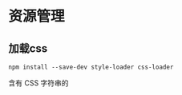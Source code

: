# 资源管理

## 加载css

```yarn
npm install --save-dev style-loader css-loader
```
含有 CSS 字符串的 <style> 标签，将被插入到 html 文件的 <head> 中。

```js
+   module: {
+     rules: [
+       {
+         test: /\.css$/,
+         use: [
+           'style-loader',
+           'css-loader'
+         ]
+       }
+     ]
+   }
  };
```

## 加载图片
css里面用的图片会报错，需要file-loader,图像就会正确的被引用到，最后输出到dist中；

file-loader 和 url-loader 可以接收并加载任何文件，然后将其输出到构建目录。

```js
npm install --save-dev file-loader

+       {
+         test: /\.(png|svg|jpg|gif)$/,
+         use: [
+           'file-loader'
+         ]
+       }
```